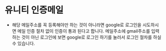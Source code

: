 # 유니티 인증메일
* 해당 메일주소를 꼭 등록해야만 하는 것이 아니라면 google로 로그인을 시도하시면 메일 인증 절차 없이 인증이 통과 된다고 합니다. 메일주소에 gmail주소를 입력하는 것이 아닌 로그인에 보면 google로 로그인 하기를 눌러서 로그인 절차를 하실 수 있습니다.